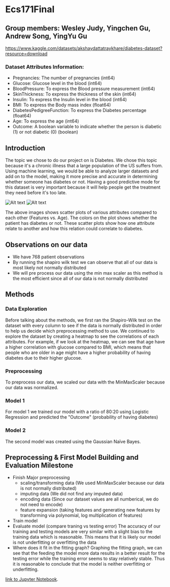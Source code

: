# Ecs171Final 
## Group members: Wesley Judy, Yingchen Gu, Andrew Song, YingYu Gu
https://www.kaggle.com/datasets/akshaydattatraykhare/diabetes-dataset?resource=download

### Dataset Attributes Information:
* Pregnancies: The number of pregnancies  (int64)
* Glucose: Glucose level in the blood (int64)
* BloodPressure: To express the Blood pressure measurement (int64)
* SkinThickness: To express the thickness of the skin (int64)
* Insulin: To express the Insulin level in the blood (int64)
* BMI: To express the Body mass index (float64)
* DiabetesPedigreeFunction: To express the Diabetes percentage (float64)
* Age: To express the age (int64)
* Outcome: A boolean variable to indicate whether the person is diabetic (1) or not diabetic (0) (boolean)

## Introduction
The topic we chose to do our project on is Diabetes. We chose this topic because it's a chronic illness that a large population of the US suffers from. Using machine learning, we would be able to analyze larger datasets and add on to the model, making it more precise and accurate in determining whether someone has diabetes or not. Having a good predictive mode for this dataset is very important because it will help people get the treatment they need before it's too late. 

![Alt text](https://cdn.discordapp.com/attachments/272048987295580171/1049100940852072568/image.png)
![Alt text](https://cdn.discordapp.com/attachments/272048987295580171/1049100954248683591/image.png)

The above images shows scatter plots of various attributes compared to each other (Features vs. Age). The colors on the plot shows whether the patient has diabetes or not. These scatter plots show how one attribute relate to another and how this relation could correlate to diabetes. 
## Observations on our data
*  We have 768 patient observations
*  By running the shapiro wilk test we can observe that all of our data is most likely not normally distributed
*  We will pre process our data using the min max scaler as this method is the most efficient since all of our data is not normally distributed

## Methods
### Data Exploration
Before talking about the methods, we first ran the Shapiro-Wilk test on the dataset with every column to see if the data is normally distributed in order to help us decide which preprocessing method to use. We continued to explore the dataset by creating a heatmap to see the correlations of each attributes. For example, if we look at the heatmap, we can see that age have a higher correlation with glucose compared to BMI, which means that people who are older in age might have a higher probability of having diabetes due to their higher glucose. 

### Preprocessing
To preprocess our data, we scaled our data with the MinMaxScaler because our data was normalized. 

### Model 1
For model 1 we trained our model with a ratio of 80:20 using Logistic Regression and predicted the "Outcome" (probability of having diabetes)

### Model 2
The second model was created using the Gaussian Naïve Bayes. 

## Preprocessing & First Model Building and Evaluation Milestone
* Finish Major preprocessing
    * scaling/transforming data (We used MinMaxScaler because our data is not normally distributed)
    * imputing data (We did not find any imputed data)
    * encoding data (Since our dataset values are all numberical, we do not need to encode)
    * feature expansion (taking features and generating new features by transforming via polynomial, log multiplication of features)
* Train model
* Evaluate model (compare traning vs testing error)
The accuracy of our training and testing models are very similar with a slight bias to the training data which is reasonable. This means that it is likely our model is not underfitting or overfitting the data
* Where does it fit in the fitting graph?
Graphing the fitting graph, we can see that the feeding the model more data results in a better result for the testing error while the training error seems to stay relatively stable. Thus it is reasonable to conclude that the model is neither overfitting or underfitting.

[link to Jupyter Notebook](./diabetes.ipynb).
